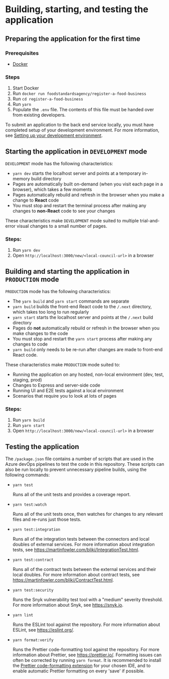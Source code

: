 # Building, starting, and testing the application

## Preparing the application for the first time

### Prerequisites

* [Docker](https://www.docker.com/)

### Steps

1.  Start Docker
2.  Run `docker run foodstandardsagency/register-a-food-business`
3.  Run `cd register-a-food-business`
4.  Run `yarn`
5.  Populate the `.env` file. The contents of this file must be handed over from existing developers.

To submit an application to the back end service locally, you must have completed setup of your development environment. For more information, see [Setting up your development environment](./setting-up-development-environment).

## Starting the application in `DEVELOPMENT` mode

`DEVELOPMENT` mode has the following characteristics:

* `yarn dev` starts the localhost server and points at a temporary in-memory build directory
* Pages are automatically built on-demand (when you visit each page in a browser), which takes a few moments
* Pages automatically rebuild and refresh in the browser when you make a change to **React** code
* You must stop and restart the terminal process after making any changes to **non-React** code to see your changes

These characteristics make `DEVELOPMENT` mode suited to multiple trial-and-error visual changes to a small number of pages.

### Steps:

1.  Run `yarn dev`
2.  Open `http://localhost:3000/new/<local-council-url>` in a browser

## Building and starting the application in `PRODUCTION` mode

`PRODUCTION` mode has the following characteristics:

* The `yarn build` and `yarn start` commands are separate
* `yarn build` builds the front-end React code to the `/.next` directory, which takes too long to run regularly
* `yarn start` starts the localhost server and points at the `/.next` build directory
* Pages do **not** automatically rebuild or refresh in the browser when you make changes to the code
* You must stop and restart the `yarn start` process after making any changes to code
* `yarn build` only needs to be re-run after changes are made to front-end React code.

These characteristics make `PRODUCTION` mode suited to:

* Running the application on any hosted, non-local environment (dev, test, staging, prod)
* Changes to Express and server-side code
* Running UI and E2E tests against a local environment
* Scenarios that require you to look at lots of pages

### Steps:

1.  Run `yarn build`
2.  Run `yarn start`
3.  Open `http://localhost:3000/new/<local-council-url>` in a browser

## Testing the application

The `/package.json` file contains a number of scripts that are used in the Azure devOps pipelines to test the code in this repository. These scripts can also be run locally to prevent unnecessary pipeline builds, using the following commands:

* `yarn test`

  Runs all of the unit tests and provides a coverage report.

* `yarn test:watch`

  Runs all of the unit tests once, then watches for changes to any relevant files and re-runs just those tests.

* `yarn test:integration`

  Runs all of the integration tests between the connectors and local doubles of external services. For more information about integration tests, see https://martinfowler.com/bliki/IntegrationTest.html.

* `yarn test:contract`

  Runs all of the contract tests between the external services and their local doubles. For more information about contract tests, see https://martinfowler.com/bliki/ContractTest.html.

* `yarn test:security`

  Runs the Snyk vulnerability test tool with a "medium" severity threshold. For more information about Snyk, see https://snyk.io.

* `yarn lint`

  Runs the ESLint tool against the repository. For more information about ESLint, see https://eslint.org/.

* `yarn format:verify`

  Runs the Prettier code-formatting tool against the repository. For more information about Prettier, see https://prettier.io/. Formatting issues can often be corrected by running `yarn format`. It is recommended to install the [Prettier code-formatting extension](https://marketplace.visualstudio.com/items?itemName=esbenp.prettier-vscode) for your chosen IDE, and to enable automatic Prettier formatting on every 'save' if possible.
